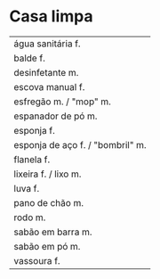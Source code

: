 # Casa limpa

||
| -- |
| água sanitária f. |
| balde f. |
| desinfetante m. |
| escova manual f. |
| esfregão m. / "mop" m. |
| espanador de pó m. |
| esponja f. |
| esponja de aço f. / "bombril" m. |
| flanela f. |
| lixeira f. / lixo m. |
| luva f. |
| pano de chão m. |
| rodo m. |
| sabão em barra m. |
| sabão em pó m. |
| vassoura f. |
